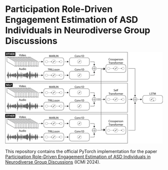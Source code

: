 # Participation Role-Driven Engagement Estimation of ASD Individuals in Neurodiverse Group Discussions

<div>
  <img src="assets/model.png">
  <p></p>
</div>

This repository contains the official PyTorch implementation for the paper 
[Participation Role-Driven Engagement Estimation of ASD Individuals in Neurodiverse Group Discussions](https://) (ICMI 2024).
